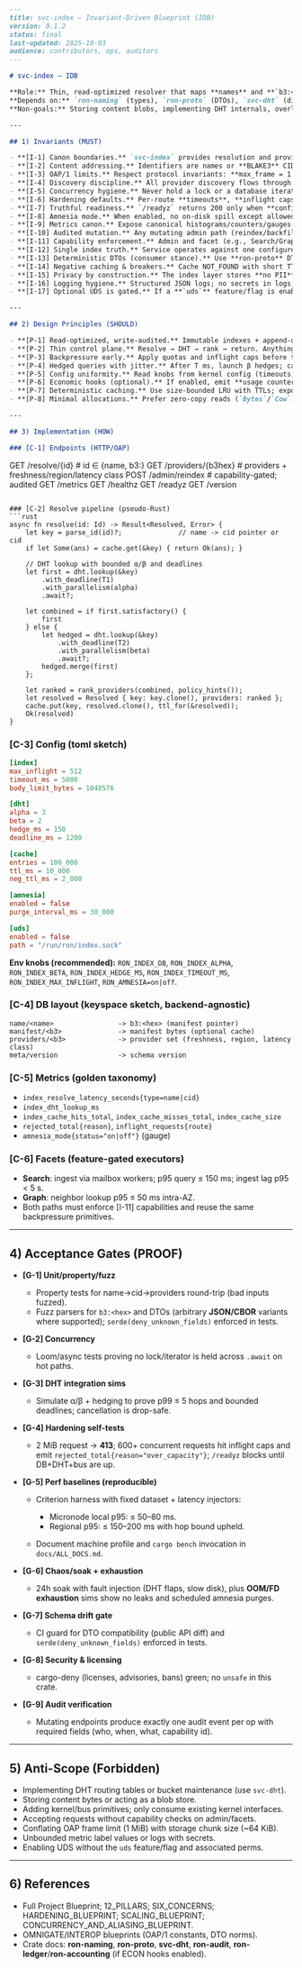 

```markdown
---
title: svc-index — Invariant-Driven Blueprint (IDB)
version: 0.1.2
status: final
last-updated: 2025-10-03
audience: contributors, ops, auditors
---

# svc-index — IDB

**Role:** Thin, read-optimized resolver that maps **names** and **`b3:<hex>` content IDs** → **manifests** → **provider sets**.  
**Depends on:** `ron-naming` (types), `ron-proto` (DTOs), `svc-dht` (discovery), `ron-audit` (writes/audit), kernel bus/metrics.  
**Non-goals:** Storing content blobs, implementing DHT internals, overlay logic.

---

## 1) Invariants (MUST)

- **[I-1] Canon boundaries.** `svc-index` provides resolution and provider ranking only. Types/schemas live in `ron-naming`/`ron-proto`. DHT routing lives in `svc-dht`. No kernel/bus primitives are reimplemented here.
- **[I-2] Content addressing.** Identifiers are names or **BLAKE3** CIDs as `b3:<hex>`. Before returning any manifest-derived data, the crate must verify the full digest for any locally cached manifest bytes.
- **[I-3] OAP/1 limits.** Respect protocol invariants: **max_frame = 1 MiB**; storage/streaming chunk size guidance ~**64 KiB** (not a wire limit). Responses fit within these bounds.
- **[I-4] Discovery discipline.** All provider discovery flows through `svc-dht` with bounded fanout: define α (parallel first-wave queries) and β (hedged second wave) and **deadline budgets**. Target **p99 ≤ 5 hops**.
- **[I-5] Concurrency hygiene.** Never hold a lock or a database iterator across `.await`. Copy owned data before async I/O.
- **[I-6] Hardening defaults.** Per-route **timeouts**, **inflight caps**, **body caps (1 MiB)**, and **structured rejects** (400/404/413/429/503). Metrics label cardinality is bounded (no unbounded label values).
- **[I-7] Truthful readiness.** `/readyz` returns 200 only when **config loaded**, **index DB open**, **DHT client connected**, and **bus subscriptions** are active. Reads fail-open only within configured guardrails; all writes/administration fail-closed.
- **[I-8] Amnesia mode.** When enabled, no on-disk spill except allowed ephemeral caches; periodic purge; best-effort zeroization of sensitive material. All metrics include `amnesia_mode{status="on|off"}`.
- **[I-9] Metrics canon.** Expose canonical histograms/counters/gauges: `request_latency_seconds`, `rejected_total{reason}`, `index_resolve_latency_seconds{type}`, `index_dht_lookup_ms`, `index_cache_{hits,misses}_total`, `inflight_requests{route}`.
- **[I-10] Audited mutation.** Any mutating admin path (reindex/backfill/pin/unpin) emits structured audit events via `ron-audit`.
- **[I-11] Capability enforcement.** Admin and facet (e.g., Search/Graph) queries MUST verify capabilities (macaroons/caps) via `ron-auth`. No ambient trust from ingress.
- **[I-12] Single index truth.** Service operates against one configured **RON_INDEX_DB** root only. No multi-root or per-tenant divergence within a single instance.
- **[I-13] Deterministic DTOs (consumer stance).** Use **ron-proto** DTOs; tests enforce `serde(deny_unknown_fields)` when deserializing external input. Any schema change is driven by **ron-proto** semver and migration notes; `svc-index` follows, never forks schemas.
- **[I-14] Negative caching & breakers.** Cache NOT_FOUND with short TTL; per-target circuit breakers for flapping providers to prevent herds.
- **[I-15] Privacy by construction.** The index layer stores **no PII**; provider hints are limited to non-identifying attributes (region, freshness, latency class).
- **[I-16] Logging hygiene.** Structured JSON logs; no secrets in logs; redaction on known-sensitive fields.
- **[I-17] Optional UDS is gated.** If a **`uds`** feature/flag is enabled, enforce `0700` dir / `0600` socket and **SO_PEERCRED** allow-list. If disabled, no UDS is exposed.

---

## 2) Design Principles (SHOULD)

- **[P-1] Read-optimized, write-audited.** Immutable indexes + append-only logs; compactions are explicit, rate-limited, and observable.
- **[P-2] Thin control plane.** Resolve → DHT → rank → return. Anything heavier (facet search/graph) sits behind **feature flags** with separate executors/semaphores.
- **[P-3] Backpressure early.** Apply quotas and inflight caps before touching disk or DHT; degrade readiness before collapse.
- **[P-4] Hedged queries with jitter.** After T ms, launch β hedges; cancel on first satisfactory quorum; add small jitter to avoid pattern lockstep.
- **[P-5] Config uniformity.** Read knobs from kernel config (timeouts, caps, α/β, hedge_ms, cache sizes) with sane defaults; hot-reload safely (announce `ConfigUpdated` on the bus).
- **[P-6] Economic hooks (optional).** If enabled, emit **usage counters only**; **all economic truth** (pricing, billing, settlement) **defers to `ron-ledger`/`ron-accounting`**.
- **[P-7] Deterministic caching.** Use size-bounded LRU with TTLs; expose cache stats; guard against unbounded key growth.
- **[P-8] Minimal allocations.** Prefer zero-copy reads (`Bytes`/`Cow`) and reuse buffers on hot paths; but never at the cost of [I-5].

---

## 3) Implementation (HOW)

### [C-1] Endpoints (HTTP/OAP)
```

GET  /resolve/{id}         # id ∈ {name, b3:<hex>}
GET  /providers/{b3hex}    # providers + freshness/region/latency class
POST /admin/reindex        # capability-gated; audited
GET  /metrics
GET  /healthz
GET  /readyz
GET  /version

````

### [C-2] Resolve pipeline (pseudo-Rust)
```rust
async fn resolve(id: Id) -> Result<Resolved, Error> {
    let key = parse_id(id)?;              // name -> cid pointer or cid
    if let Some(ans) = cache.get(&key) { return Ok(ans); }

    // DHT lookup with bounded α/β and deadlines
    let first = dht.lookup(&key)
        .with_deadline(T1)
        .with_parallelism(alpha)
        .await?;

    let combined = if first.satisfactory() {
        first
    } else {
        let hedged = dht.lookup(&key)
            .with_deadline(T2)
            .with_parallelism(beta)
            .await?;
        hedged.merge(first)
    };

    let ranked = rank_providers(combined, policy_hints());
    let resolved = Resolved { key: key.clone(), providers: ranked };
    cache.put(key, resolved.clone(), ttl_for(&resolved));
    Ok(resolved)
}
````

### [C-3] Config (toml sketch)

```toml
[index]
max_inflight = 512
timeout_ms = 5000
body_limit_bytes = 1048576

[dht]
alpha = 3
beta = 2
hedge_ms = 150
deadline_ms = 1200

[cache]
entries = 100_000
ttl_ms = 10_000
neg_ttl_ms = 2_000

[amnesia]
enabled = false
purge_interval_ms = 30_000

[uds]
enabled = false
path = "/run/ron/index.sock"
```

**Env knobs (recommended):** `RON_INDEX_DB`, `RON_INDEX_ALPHA`, `RON_INDEX_BETA`, `RON_INDEX_HEDGE_MS`, `RON_INDEX_TIMEOUT_MS`, `RON_INDEX_MAX_INFLIGHT`, `RON_AMNESIA=on|off`.

### [C-4] DB layout (keyspace sketch, backend-agnostic)

```
name/<name>                -> b3:<hex> (manifest pointer)
manifest/<b3>              -> manifest bytes (optional cache)
providers/<b3>             -> provider set (freshness, region, latency class)
meta/version               -> schema version
```

### [C-5] Metrics (golden taxonomy)

* `index_resolve_latency_seconds{type=name|cid}`
* `index_dht_lookup_ms`
* `index_cache_hits_total`, `index_cache_misses_total`, `index_cache_size`
* `rejected_total{reason}`, `inflight_requests{route}`
* `amnesia_mode{status="on|off"}` (gauge)

### [C-6] Facets (feature-gated executors)

* **Search**: ingest via mailbox workers; p95 query ≤ 150 ms; ingest lag p95 < 5 s.
* **Graph**: neighbor lookup p95 ≤ 50 ms intra-AZ.
* Both paths must enforce [I-11] capabilities and reuse the same backpressure primitives.

---

## 4) Acceptance Gates (PROOF)

* **[G-1] Unit/property/fuzz**

  * Property tests for name→cid→providers round-trip (bad inputs fuzzed).
  * Fuzz parsers for `b3:<hex>` and DTOs (arbitrary **JSON/CBOR** variants where supported); `serde(deny_unknown_fields)` enforced in tests.
* **[G-2] Concurrency**

  * Loom/async tests proving no lock/iterator is held across `.await` on hot paths.
* **[G-3] DHT integration sims**

  * Simulate α/β + hedging to prove p99 ≤ 5 hops and bounded deadlines; cancellation is drop-safe.
* **[G-4] Hardening self-tests**

  * 2 MiB request → **413**; 600+ concurrent requests hit inflight caps and emit `rejected_total{reason="over_capacity"}`; `/readyz` blocks until DB+DHT+bus are up.
* **[G-5] Perf baselines (reproducible)**

  * Criterion harness with fixed dataset + latency injectors:

    * Micronode local p95: ≤ 50–80 ms.
    * Regional p95: ≤ 150–200 ms with hop bound upheld.
  * Document machine profile and `cargo bench` invocation in `docs/ALL_DOCS.md`.
* **[G-6] Chaos/soak + exhaustion**

  * 24h soak with fault injection (DHT flaps, slow disk), plus **OOM/FD exhaustion** sims show no leaks and scheduled amnesia purges.
* **[G-7] Schema drift gate**

  * CI guard for DTO compatibility (public API diff) and `serde(deny_unknown_fields)` enforced in tests.
* **[G-8] Security & licensing**

  * cargo-deny (licenses, advisories, bans) green; no `unsafe` in this crate.
* **[G-9] Audit verification**

  * Mutating endpoints produce exactly one audit event per op with required fields (who, when, what, capability id).

---

## 5) Anti-Scope (Forbidden)

* Implementing DHT routing tables or bucket maintenance (use `svc-dht`).
* Storing content bytes or acting as a blob store.
* Adding kernel/bus primitives; only consume existing kernel interfaces.
* Accepting requests without capability checks on admin/facets.
* Conflating OAP frame limit (1 MiB) with storage chunk size (~64 KiB).
* Unbounded metric label values or logs with secrets.
* Enabling UDS without the `uds` feature/flag and associated perms.

---

## 6) References

* Full Project Blueprint; 12_PILLARS; SIX_CONCERNS; HARDENING_BLUEPRINT; SCALING_BLUEPRINT; CONCURRENCY_AND_ALIASING_BLUEPRINT.
* OMNIGATE/INTEROP blueprints (OAP/1 constants, DTO norms).
* Crate docs: **ron-naming**, **ron-proto**, **svc-dht**, **ron-audit**, **ron-ledger**/**ron-accounting** (if ECON hooks enabled).

```
